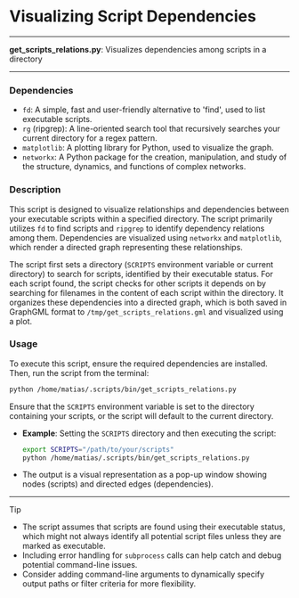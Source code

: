 # Visualizing Script Dependencies

---

**get_scripts_relations.py**: Visualizes dependencies among scripts in a directory

---

### Dependencies

- `fd`: A simple, fast and user-friendly alternative to 'find', used to list executable scripts.
- `rg` (ripgrep): A line-oriented search tool that recursively searches your current directory for a regex pattern.
- `matplotlib`: A plotting library for Python, used to visualize the graph.
- `networkx`: A Python package for the creation, manipulation, and study of the structure, dynamics, and functions of complex networks.

### Description

This script is designed to visualize relationships and dependencies between your executable scripts within a specified directory. The script primarily utilizes `fd` to find scripts and `ripgrep` to identify dependency relations among them. Dependencies are visualized using `networkx` and `matplotlib`, which render a directed graph representing these relationships.

The script first sets a directory (`SCRIPTS` environment variable or current directory) to search for scripts, identified by their executable status. For each script found, the script checks for other scripts it depends on by searching for filenames in the content of each script within the directory. It organizes these dependencies into a directed graph, which is both saved in GraphGML format to `/tmp/get_scripts_relations.gml` and visualized using a plot.

### Usage

To execute this script, ensure the required dependencies are installed. Then, run the script from the terminal:

```bash
python /home/matias/.scripts/bin/get_scripts_relations.py
```

Ensure that the `SCRIPTS` environment variable is set to the directory containing your scripts, or the script will default to the current directory.

- **Example**: Setting the `SCRIPTS` directory and then executing the script:
  ```bash
  export SCRIPTS="/path/to/your/scripts"
  python /home/matias/.scripts/bin/get_scripts_relations.py
  ```

- The output is a visual representation as a pop-up window showing nodes (scripts) and directed edges (dependencies).

---

> [!TIP] 
> - The script assumes that scripts are found using their executable status, which might not always identify all potential script files unless they are marked as executable.
> - Including error handling for `subprocess` calls can help catch and debug potential command-line issues.
> - Consider adding command-line arguments to dynamically specify output paths or filter criteria for more flexibility.